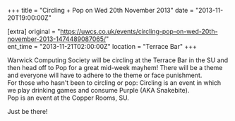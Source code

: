 +++
title = "Circling + Pop on Wed 20th November 2013"
date = "2013-11-20T19:00:00Z"

[extra]
original = "https://uwcs.co.uk/events/circling-pop-on-wed-20th-november-2013-1474489087065/"    
ent_time = "2013-11-21T02:00:00Z"
location = "Terrace Bar"
+++

Warwick Computing Society will be circling at the Terrace Bar in the SU and then head off to Pop for a great mid-week mayhem\! There will be a theme and everyone will have to adhere to the theme or face punishment.  
For those who hasn't been to circling or pop: Circling is an event in which we play drinking games and consume Purple (AKA Snakebite).  
Pop is an event at the Copper Rooms, SU.

Just be there\!

